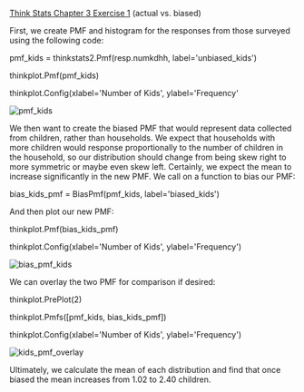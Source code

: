 [Think Stats Chapter 3 Exercise 1](http://greenteapress.com/thinkstats2/html/thinkstats2004.html#toc31) (actual vs. biased)

First, we create PMF and histogram for the responses from those surveyed using the following code:

pmf_kids = thinkstats2.Pmf(resp.numkdhh, label='unbiased_kids')

thinkplot.Pmf(pmf_kids)

thinkplot.Config(xlabel='Number of Kids', ylabel='Frequency'

![pmf_kids](https://user-images.githubusercontent.com/68957343/102549263-70103000-4081-11eb-9ee9-95afb6235064.png)


We then want to create the biased PMF that would represent data collected from children, rather than households. We expect that households with more children would response proportionally to the number of children in the household, so our distribution should change from being skew right to more symmetric or maybe even skew left. Certainly, we expect the mean to increase significantly in the new PMF. We call on a function to bias our PMF:

bias_kids_pmf = BiasPmf(pmf_kids, label='biased_kids')

And then plot our new PMF:

thinkplot.Pmf(bias_kids_pmf)

thinkplot.Config(xlabel='Number of Kids', ylabel='Frequency')

![bias_pmf_kids](https://user-images.githubusercontent.com/68957343/102549389-a057ce80-4081-11eb-8c02-07740e27006a.png)

We can overlay the two PMF for comparison if desired:

thinkplot.PrePlot(2)

thinkplot.Pmfs([pmf_kids, bias_kids_pmf])

thinkplot.Config(xlabel='Number of Kids', ylabel='Frequency')

![kids_pmf_overlay](https://user-images.githubusercontent.com/68957343/102549415-abaafa00-4081-11eb-9f87-893659bc7bbd.png)

Ultimately, we calculate the mean of each distribution and find that once biased the mean increases from 1.02 to 2.40 children.
